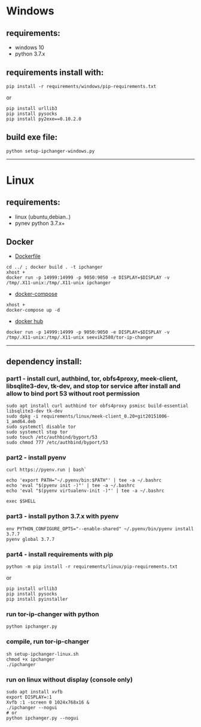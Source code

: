 # Windows 
## requirements:
- windows 10
- python 3.7.x

## requirements install with:
`pip install -r requirements/windows/pip-requirements.txt`

or

```
pip install urllib3
pip install pysocks
pip install py2exe==0.10.2.0
```
## build exe file:
`python setup-ipchanger-windows.py`

---

# Linux
## requirements:
- linux (ubuntu,debian..)
- pynev python 3.7.x+

## Docker
 - [Dockerfile](https://github.com/seevik2580/tor-ip-changer/blob/master/Dockerfile)
```
cd ../ ; docker build . -t ipchanger
xhost +
docker run -p 14999:14999 -p 9050:9050 -e DISPLAY=$DISPLAY -v /tmp/.X11-unix:/tmp/.X11-unix ipchanger
```
 - [docker-compose](https://github.com/seevik2580/tor-ip-changer/blob/master/docker-compose.yml)
```
xhost +
docker-compose up -d
```
 - [docker hub](https://hub.docker.com/r/seevik2580/tor-ip-changer)
```
docker run -p 14999:14999 -p 9050:9050 -e DISPLAY=$DISPLAY -v /tmp/.X11-unix:/tmp/.X11-unix seevik2580/tor-ip-changer
```
************************************************************

## dependency install:
### part1 - install curl, authbind, tor, obfs4proxy, meek-client, libsqlite3-dev, tk-dev, and stop tor service after install and allow to bind port 53 without root permission
```
sudo apt install curl authbind tor obfs4proxy psmisc build-essential libsqlite3-dev tk-dev
sudo dpkg -i requirements/linux/meek-client_0.20+git20151006-1_amd64.deb
sudo systemctl disable tor
sudo systemctl stop tor
sudo touch /etc/authbind/byport/53
sudo chmod 777 /etc/authbind/byport/53
```

### part2 - install pyenv
```
curl https://pyenv.run | bash`

echo 'export PATH="~/.pyenv/bin:$PATH"' | tee -a ~/.bashrc
echo 'eval "$(pyenv init -)"' | tee -a ~/.bashrc
echo 'eval "$(pyenv virtualenv-init -)"' | tee -a ~/.bashrc

exec $SHELL
```

### part3 - install python 3.7.x with pyenv
```
env PYTHON_CONFIGURE_OPTS="--enable-shared" ~/.pyenv/bin/pyenv install 3.7.7
pyenv global 3.7.7
```

### part4 - install requirements with pip
`python -m pip install -r requirements/linux/pip-requirements.txt`

or
```
pip install urllib3
pip install pysocks
pip install pyinstaller
```

### run tor-ip-changer with python
`python ipchanger.py`
 
### compile, run tor-ip-changer
```
sh setup-ipchanger-linux.sh
chmod +x ipchanger
./ipchanger
```

### run on linux without display (console only)
```
sudo apt install xvfb
export DISPLAY=:1
Xvfb :1 -screen 0 1024x768x16 &
./ipchanger --nogui
# or 
python ipchanger.py --nogui
```